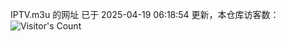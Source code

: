 IPTV.m3u 的网址 已于 2025-04-19 06:18:54 更新，本仓库访客数：![Visitor's Count](https://profile-counter.glitch.me/hero1898_tv/count.svg)
